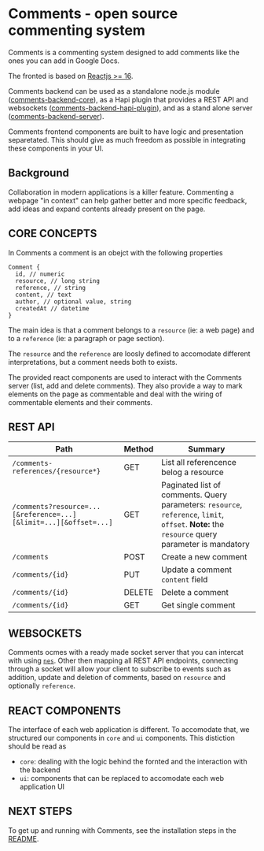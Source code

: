 # Comments - open source commenting system

Comments is a commenting system designed to add comments like the ones you can add in Google Docs.

The fronted is based on [Reactjs >= 16](https://reactjs.org).

Comments backend can be used as a standalone node.js module ([comments-backend-core](https://github.com/nearform/comments/tree/master/packages/comments-backend-core)), as a Hapi plugin that provides a REST API and websockets ([comments-backend-hapi-plugin](https://github.com/nearform/comments/tree/master/packages/comments-backend-hapi-plugin)), and as a stand alone server ([comments-backend-server](https://github.com/nearform/comments/tree/master/packages/comments-backend-hapi-server)).

Comments frontend components are built to have logic and presentation separetated. This should give as much freedom as possible in integrating these components in your UI.

## Background

Collaboration in modern applications is a killer feature. Commenting a webpage "in context" can help gather better and more specific feedback, add ideas and expand contents already present on the page.

## CORE CONCEPTS

In Comments a comment is an obejct with the following properties

```
Comment {
  id, // numeric
  resource, // long string
  reference, // string
  content, // text
  author, // optional value, string
  createdAt // datetime
}
```

The main idea is that a comment belongs to a `resource` (ie: a web page) and to a `reference` (ie: a paragraph or page section).

The `resource` and the `reference` are loosly defined to accomodate different interpretations, but a comment needs both to exists.

The provided react components are used to interact with the Comments server (list, add and delete comments). They also provide a way to mark elements on the page as commentable and deal with the wiring of commentable elements and their comments.

## REST API

|Path|Method|Summary|
|----|------|-------|
|`/comments-references/{resource*}`|GET|List all referencence belog a resource|
|`/comments?resource=...[&reference=...][&limit=...][&offset=...]`|GET|Paginated list of comments. Query parameters: `resource`, `reference`, `limit`, `offset`. **Note:** the `resource` query parameter is mandatory|
|`/comments`|POST|Create a new comment|
|`/comments/{id}`|PUT|Update a comment `content` field|
|`/comments/{id}`|DELETE|Delete a comment|
|`/comments/{id}`|GET|Get single comment|


## WEBSOCKETS

Comments ocmes with a ready made socket server that you can intercat with using [`nes`](https://github.com/hapijs/nes).
Other then mapping all REST API endpoints, connecting through a socket will allow your client to subscribe to events such as addition, update and deletion of comments, based on `resource` and optionally `reference`.

## REACT COMPONENTS

The interface of each web application is different. To accomodate that, we structured our components in `core` and `ui` components. This distiction should be read as

- `core`: dealing with the logic behind the fornted and the interaction with the backend
- `ui`: components that can be replaced to accomodate each web application UI


## NEXT STEPS

To get up and running with Comments, see the installation steps in the [README](https://github.com/nearform/comments).
